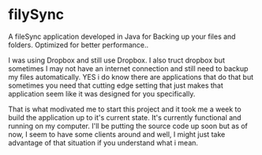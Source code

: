 filySync
========

A fileSync application developed in Java for Backing up your files and folders. Optimized for better performance..

I was using Dropbox and still use Dropbox. I also truct dropbox but sometimes I may not have an internet connection and still need to backup my files automatically. YES i do know there are applications that do that but sometimes you need that cutting edge setting that just makes that application seem like it was designed for you specifically. 

That is what modivated me to start this project and it took me a week to build the application up to it's current state. 
It's currently functional and running on my computer. I'll be putting the source code up soon but as of now, I seem to have some clients around and well, I might just take advantage of that situation if you understand what i mean. 


